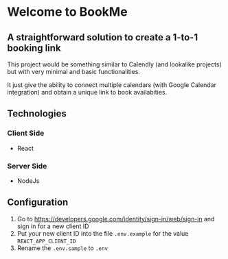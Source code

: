 # Welcome to BookMe

## A straightforward solution to create a 1-to-1 booking link

This project would be something similar to Calendly (and lookalike projects) but with very minimal and basic functionalities.

It just give the ability to connect multiple calendars (with Google Calendar integration) and obtain a unique link to book availabities.

## Technologies

### Client Side

- React

### Server Side

- NodeJs

## Configuration

1. Go to https://developers.google.com/identity/sign-in/web/sign-in and sign in for a new client ID
2. Put your new client ID into the file `.env.example` for the value `REACT_APP_CLIENT_ID`
3. Rename the `.env.sample` to `.env`
